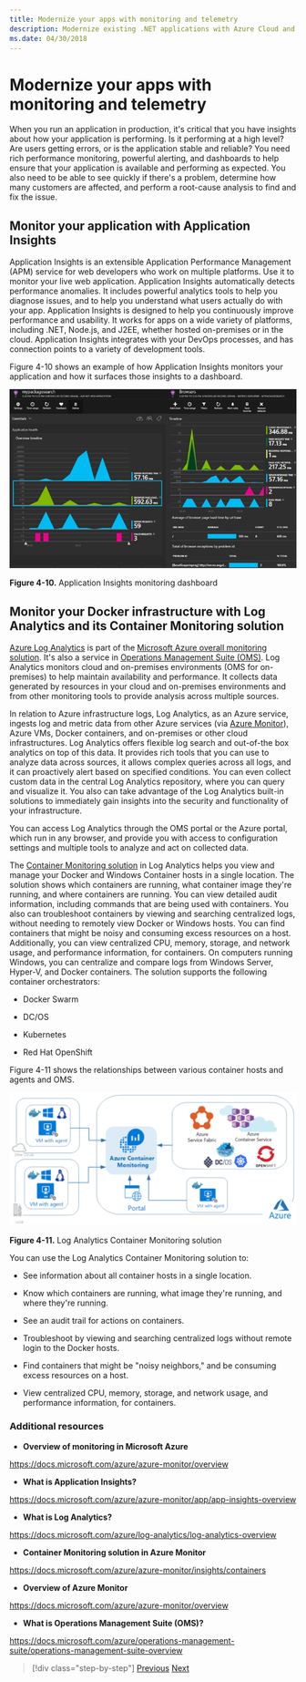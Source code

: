 ```yaml
---
title: Modernize your apps with monitoring and telemetry
description: Modernize existing .NET applications with Azure Cloud and Windows containers | Modernize your apps with monitoring and telemetry
ms.date: 04/30/2018
---
```

# Modernize your apps with monitoring and telemetry

When you run an application in production, it's critical that you have insights about how your application is performing. Is it performing at a high level? Are users getting errors, or is the application stable and reliable? You need rich performance monitoring, powerful alerting, and dashboards to help ensure that your application is available and performing as expected. You also need to be able to see quickly if there's a problem, determine how many customers are affected, and perform a root-cause analysis to find and fix the issue.

## Monitor your application with Application Insights

Application Insights is an extensible Application Performance Management (APM) service for web developers who work on multiple platforms. Use it to monitor your live web application. Application Insights automatically detects performance anomalies. It includes powerful analytics tools to help you diagnose issues, and to help you understand what users actually do with your app. Application Insights is designed to help you continuously improve performance and usability. It works for apps on a wide variety of platforms, including .NET, Node.js, and J2EE, whether hosted on-premises or in the cloud. Application Insights integrates with your DevOps processes, and has connection points to a variety of development tools.

Figure 4-10 shows an example of how Application Insights monitors your application and how it surfaces those insights to a dashboard.

![Screenshot of Application Insights monitoring dashboard.](./media/modernize-your-apps-with-monitoring-and-telemetry/application-insights-monitoring-dashboard.png)

**Figure 4-10.** Application Insights monitoring dashboard

## Monitor your Docker infrastructure with Log Analytics and its Container Monitoring solution

[Azure Log Analytics](https://docs.microsoft.com/azure/log-analytics/log-analytics-overview) is part of the [Microsoft Azure overall monitoring solution](https://docs.microsoft.com/azure/monitoring-and-diagnostics/monitoring-overview). It's also a service in [Operations Management Suite (OMS)](https://docs.microsoft.com/azure/operations-management-suite/operations-management-suite-overview). Log Analytics monitors cloud and on-premises environments (OMS for on-premises) to help maintain availability and performance. It collects data generated by resources in your cloud and on-premises environments and from other monitoring tools to provide analysis across multiple sources.

In relation to Azure infrastructure logs, Log Analytics, as an Azure service, ingests log and metric data from other Azure services (via [Azure Monitor](https://docs.microsoft.com/azure/monitoring-and-diagnostics/monitoring-overview-azure-monitor)), Azure VMs, Docker containers, and on-premises or other cloud infrastructures. Log Analytics offers flexible log search and out-of-the box analytics on top of this data. It provides rich tools that you can use to analyze data across sources, it allows complex queries across all logs, and it can proactively alert based on specified conditions. You can even collect custom data in the central Log Analytics repository, where you can query and visualize it. You also can take advantage of the Log Analytics built-in solutions to immediately gain insights into the security and functionality of your infrastructure.

You can access Log Analytics through the OMS portal or the Azure portal, which run in any browser, and provide you with access to configuration settings and multiple tools to analyze and act on collected data.

The [Container Monitoring solution](https://docs.microsoft.com/azure/log-analytics/log-analytics-containers) in Log Analytics helps you view and manage your Docker and Windows Container hosts in a single location. The solution shows which containers are running, what container image they're running, and where containers are running. You can view detailed audit information, including commands that are being used with containers. You also can troubleshoot containers by viewing and searching centralized logs, without needing to remotely view Docker or Windows hosts. You can find containers that might be noisy and consuming excess resources on a host. Additionally, you can view centralized CPU, memory, storage, and network usage, and performance information, for containers. On computers running Windows, you can centralize and compare logs from Windows Server, Hyper-V, and Docker containers. The solution supports the following container orchestrators:

- Docker Swarm

- DC/OS

- Kubernetes

- Red Hat OpenShift

Figure 4-11 shows the relationships between various container hosts and agents and OMS.

![Screenshot of the Log Analytics Container Monitoring solution.](./media/modernize-your-apps-with-monitoring-and-telemetry/log-analytics-container-monitoring-solution.png)

**Figure 4-11.** Log Analytics Container Monitoring solution

You can use the Log Analytics Container Monitoring solution to:

- See information about all container hosts in a single location.

- Know which containers are running, what image they're running, and where they're running.

- See an audit trail for actions on containers.

- Troubleshoot by viewing and searching centralized logs without remote login to the Docker hosts.

- Find containers that might be "noisy neighbors," and be consuming excess resources on a host.

- View centralized CPU, memory, storage, and network usage, and performance information, for containers.

### Additional resources

- **Overview of monitoring in Microsoft Azure**

<https://docs.microsoft.com/azure/azure-monitor/overview>

- **What is Application Insights?**

<https://docs.microsoft.com/azure/azure-monitor/app/app-insights-overview>

- **What is Log Analytics?**

<https://docs.microsoft.com/azure/log-analytics/log-analytics-overview>

- **Container Monitoring solution in Azure Monitor**

<https://docs.microsoft.com/azure/azure-monitor/insights/containers>

- **Overview of Azure Monitor**

<https://docs.microsoft.com/azure/azure-monitor/overview>

- **What is Operations Management Suite (OMS)?**

<https://docs.microsoft.com/azure/operations-management-suite/operations-management-suite-overview>

>[!div class="step-by-step"]
>[Previous](build-resilient-services-ready-for-the-cloud-embrace-transient-failures-in-the-cloud.md)
>[Next](mmodernize-lifecycle-ci-cd-pipelines-devops-cloud-tools.md)
